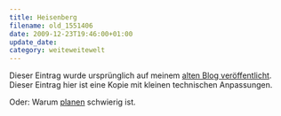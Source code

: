 ```yaml
---
title: Heisenberg
filename: old_1551406
date: 2009-12-23T19:46:00+01:00
update_date:
category: weiteweitewelt
---
```

Dieser Eintrag wurde ursprünglich auf meinem [alten Blog veröffentlicht](https://stu.blogger.de/stories/1551406/). Dieser Eintrag hier ist eine Kopie mit kleinen technischen Anpassungen.

Oder: Warum [planen](https://www.xkcd.com/679/) schwierig ist.
